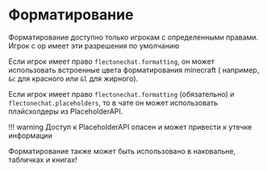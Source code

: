 # Форматирование

Форматирование доступно только игрокам с определенными правами.  
Игрок с op имеет эти разрешения по умолчанию

Если игрок имеет право `flectonechat.formatting`, он может использовать встроенные цвета форматирования minecraft (
например, `&c` для красного или `&l` для жирного).

Если игрок имеет право `flectonechat.formatting` (обязательно) и `flectonechat.placeholders`, то в чате он может
использовать плэйсхолдеры из PlaceholderAPI.

!!! warning
Доступ к PlaceholderAPI опасен и может привести к утечке информации

Форматирование также может быть использовано в наковальне, табличках и книгах!
